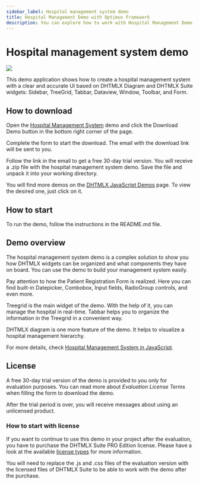 ```yaml
---
sidebar_label: Hospital management system demo
title: Hospital Management Demo with Optimus Framework 
description: You can explore how to work with Hospital Management Demo using Optimus Framework in the documentation of the DHTMLX JavaScript UI library. Browse developer guides and API reference, try out code examples and live demos, and download a free 30-day evaluation version of DHTMLX Suite.
---
```


# Hospital management system demo

[comment]: # (todo добавить ссылку на демку на картинку и под картинкой)

![](../assets/optimus/demo/hospital_demo.png)

This demo application shows how to create a hospital management system with a clear and accurate UI based on DHTMLX Diagram and DHTMLX Suite widgets: Sidebar, TreeGrid, Tabbar, Dataview, Window, Toolbar, and Form.

## How to download

Open the [Hospital Management System](https://dhtmlx.com/docs/products/demoApps/dhtmlxHospital/#patients) demo and click the Download Demo button in the bottom right corner of the page.

Complete the form to start the download. The email with the download link will be sent to you.

Follow the link in the email to get a free 30-day trial version. You will receive a .zip file with the hospital management system demo. Save the file and unpack it into your working directory.

You will find more demos on the [DHTMLX JavaScript Demos](https://dhtmlx.com/docs/products/demoApps/) page. To view the desired one, just click on it.

## How to start

To run the demo, follow the instructions in the README.md file.

## Demo overview

The hospital management system demo is a complex solution to show you how DHTMLX widgets can be organized and what components they have on board. You can use the demo to build your management system easily.

Pay attention to how the Patient Registration Form is realized. Here you can find built-in Datepicker, Combobox, Input fields, RadioGroup controls, and even more.

Treegrid is the main widget of the demo. With the help of it, you can manage the hospital in real-time. Tabbar helps you to organize the information in the Treegrid in a convenient way.

DHTMLX diagram is one more feature of the demo. It helps to visualize a hospital management hierarchy.

For more details, check [Hospital Management System in JavaScript](https://dhtmlx.com/docs/products/dhtmlxHospitalManagement/).

## License

A free 30-day trial version of the demo is provided to you only for evaluation purposes. You can read more about *Evaluation License Terms* when filling the form to download the demo.

After the trial period is over, you will receive messages about using an unlicensed product.

### How to start with license

If you want to continue to use this demo in your project after the evaluation, you have to purchase the DHTMLX Suite PRO Edition license. Please have a look at the available [license types](https://dhtmlx.com/docs/products/licenses.shtml) for more information.

You will need to replace the .js and .css files of the evaluation version with the licensed files of DHTMLX Suite to be able to work with the demo after the purchase.
